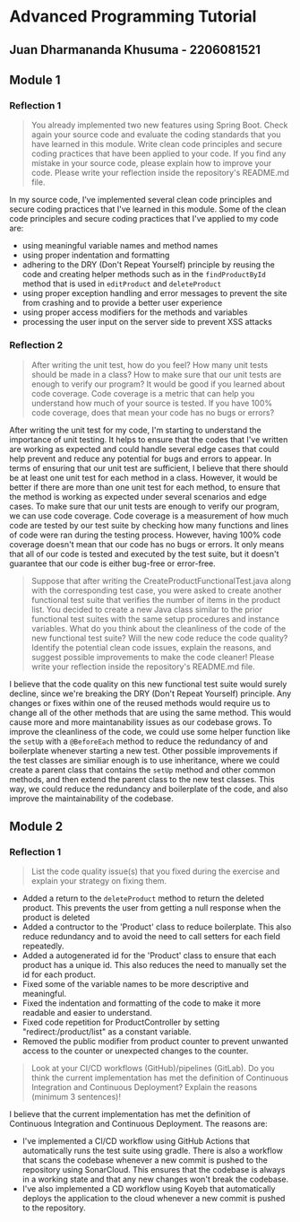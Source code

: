 # Advanced Programming Tutorial
## Juan Dharmananda Khusuma - 2206081521

## Module 1
### Reflection 1
> You already implemented two new features using Spring Boot. Check again your source code and evaluate the coding standards that you have learned in this module. Write clean code principles and secure coding practices that have been applied to your code.  If you find any mistake in your source code, please explain how to improve your code. Please write your reflection inside the repository's README.md file.

In my source code, I've implemented several clean code principles and secure coding practices that I've learned in this module. Some of the clean code principles and secure coding practices that I've applied to my code are:
- using meaningful variable names and method names
- using proper indentation and formatting
- adhering to the DRY (Don't Repeat Yourself) principle by reusing the code and creating helper methods such as in the `findProductById` method that is used in `editProduct` and `deleteProduct`
- using proper exception handling and error messages to prevent the site from crashing and to provide a better user experience
- using proper access modifiers for the methods and variables
- processing the user input on the server side to prevent XSS attacks


### Reflection 2
> After writing the unit test, how do you feel? How many unit tests should be made in a class? How to make sure that our unit tests are enough to verify our program? It would be good if you learned about code coverage. Code coverage is a metric that can help you understand how much of your source is tested. If you have 100% code coverage, does that mean your code has no bugs or errors?

After writing the unit test for my code, I'm starting to understand the importance of unit testing. It helps to ensure that the codes that I've written are working as expected and could handle several edge cases that could help prevent and reduce any potential for bugs and errors to appear. In terms of ensuring that our unit test are sufficient, I believe that there should be at least one unit test for each method in a class. However, it would be better if there are more than one unit test for each method, to ensure that the method is working as expected under several scenarios and edge cases. To make sure that our unit tests are enough to verify our program, we can use code coverage. Code coverage is a measurement of how much code are tested by our test suite by checking how many functions and lines of code were ran during the testing process. However, having 100% code coverage doesn't mean that our code has no bugs or errors. It only means that all of our code is tested and executed by the test suite, but it doesn't guarantee that our code is either bug-free or error-free.

> Suppose that after writing the CreateProductFunctionalTest.java along with the corresponding test case, you were asked to create another functional test suite that verifies the number of items in the product list. You decided to create a new Java class similar to the prior functional test suites with the same setup procedures and instance variables. 
What do you think about the cleanliness of the code of the new functional test suite? Will the new code reduce the code quality? Identify the potential clean code issues, explain the reasons, and suggest possible improvements to make the code cleaner! Please write your reflection inside the repository's README.md file.

I believe that the code quality on this new functional test suite would surely decline, since we're breaking the DRY (Don't Repeat Yourself) principle. Any changes or fixes within one of the reused methods would require us to change all of the other methods that are using the same method. This would cause more and more maintanability issues as our codebase grows. To improve the cleanliness of the code, we could use some helper function like the `setUp` with a `@BeforeEach` method to reduce the redundancy of and boilerplate whenever starting a new test. Other possible improvements if the test classes are similiar enough is to use inheritance, where we could create a parent class that contains the `setUp` method and other common methods, and then extend the parent class to the new test classes. This way, we could reduce the redundancy and boilerplate of the code, and also improve the maintainability of the codebase.

## Module 2
### Reflection 1
> List the code quality issue(s) that you fixed during the exercise and explain your strategy on fixing them.
- Added a return to the `deleteProduct` method to return the deleted product. This prevents the user from getting a null response when the product is deleted
- Added a contructor to the 'Product' class to reduce boilerplate. This also reduce redundancy and to avoid the need to call setters for each field repeatedly.
- Added a autogenerated id for the 'Product' class to ensure that each product has a unique id. This also reduces the need to manually set the id for each product.
- Fixed some of the variable names to be more descriptive and meaningful.
- Fixed the indentation and formatting of the code to make it more readable and easier to understand.
- Fixed code repetition for ProductController by setting "redirect:/product/list" as a constant variable.
- Removed the public modifier from product counter to prevent unwanted access to the counter or unexpected changes to the counter.

> Look at your CI/CD workflows (GitHub)/pipelines (GitLab). Do you think the current implementation has met the definition of Continuous Integration and Continuous Deployment? Explain the reasons (minimum 3 sentences)!

I believe that the current implementation has met the definition of Continuous Integration and Continuous Deployment. The reasons are:
- I've implemented a CI/CD workflow using GitHub Actions that automatically runs the test suite using gradle. There is also a workflow that scans the codebase whenever a new commit is pushed to the repository using SonarCloud. This ensures that the codebase is always in a working state and that any new changes won't break the codebase.
- I've also implemented a CD workflow using Koyeb that automatically deploys the application to the cloud whenever a new commit is pushed to the repository.
